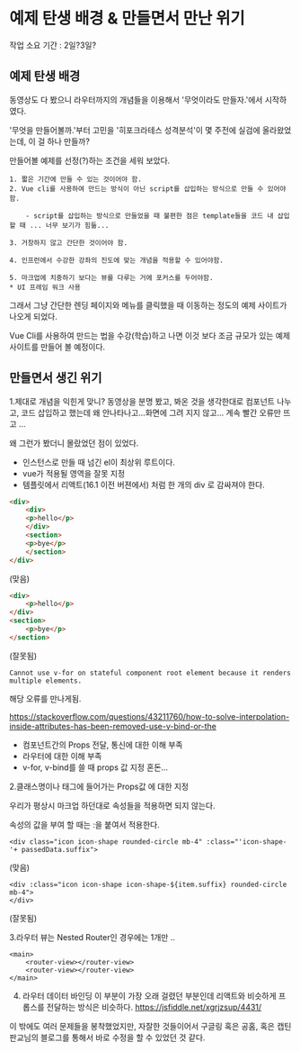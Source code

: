 # 예제 탄생 배경 & 만들면서 만난 위기
작업 소요 기간 : 2일?3일?

## 예제 탄생 배경
동영상도 다 봤으니 라우터까지의 개념들을 이용해서 
'무엇이라도 만들자.'에서 시작하였다.

'무엇을 만들어볼까.'부터 고민을
'히포크라테스 성격분석'이 몇 주전에 실검에 올라왔었는데, 이 걸 하나 만들까? 

만들어볼 예제를 선정(?)하는 조건을 세워 보았다.
```
1. 짧은 기간에 만들 수 있는 것이어야 함.
2. Vue cli를 사용하여 만드는 방식이 아닌 script를 삽입하는 방식으로 만들 수 있어야함.

    - script를 삽입하는 방식으로 만들었을 때 불편한 점은 template들을 코드 내 삽입할 때 ... 너무 보기가 힘듦...

3. 거창하지 않고 간단한 것이어야 함.

4. 인프런에서 수강한 강좌의 진도에 맞는 개념을 적용할 수 있어야함.

5. 마크업에 치중하기 보다는 뷰를 다루는 거에 포커스를 두어야함.
* UI 프레임 워크 사용
```
그래서 그냥 간단한 렌딩 페이지와 메뉴를 클릭했을 때 이동하는 정도의 예제 사이트가 나오게 되었다.

Vue Cli를 사용하여 만드는 법을 수강(학습)하고 나면 이것 보다 조금 규모가 있는 예제 사이트를 만들어 볼 예정이다. 

## 만들면서 생긴 위기

1.제대로 개념을 익힌게 맞니?
동영상을 분명 봤고, 봐온 것을 생각한대로 컴포넌트 나누고, 코드 삽입하고 했는데 
왜 안나타나고...화면에 그려 지지 않고...
계속 빨간 오류만 뜨고 ...

왜 그런가 봤더니 몰랐었던 점이 있었다. 
- 인스턴스로 만들 때 넘긴 el이 최상위 루트이다.
- vue가 적용될 영역을 잘못 지정
- 템플릿에서 리액트(16.1 이전 버젼에서) 처럼 한 개의 div 로 감싸져야 한다. 

```html
<div>
    <div>
    <p>hello</p>
    </div>
    <section>
    <p>bye</p>
    </section>
</div>
```
(맞음)
```html
<div>
    <p>hello</p>
</div>
<section>
    <p>bye</p>
</section>
```
(잘못됨)
```
Cannot use v-for on stateful component root element because it renders multiple elements.
```
해당 오류를 만나게됨.

 https://stackoverflow.com/questions/43211760/how-to-solve-interpolation-inside-attributes-has-been-removed-use-v-bind-or-the

- 컴포넌트간의 Props 전달, 통신에 대한 이해 부족
- 라우터에 대한 이해 부족
- v-for, v-bind를 쓸 때 props 값 지정 혼돈...

2.클래스명이나 태그에 들어가는 Props값 에 대한 지정

우리가 평상시 마크업 하던대로 속성들을 적용하면 되지 않는다.

속성의 값을 부여 할 때는 :을 붙여서 적용한다.
```
<div class="icon icon-shape rounded-circle mb-4" :class="'icon-shape-'+ passedData.suffix">
```
(맞음)

```
<div :class="icon icon-shape icon-shape-${item.suffix} rounded-circle mb-4">
</div>
```
(잘못됨)

3.라우터 뷰는 Nested Router인 경우에는 1개만 ..
```
<main>
    <router-view></router-view>
    <router-view></router-view>
</main>
```

4. 라우터 데이터 바인딩
이 부분이 가장 오래 걸렸던 부분인데 리액트와 비슷하게 프롭스를 전달하는 방식은 비슷하다.
https://jsfiddle.net/xgrjzsup/4431/

이 밖에도 여러 문제들을 봉착했었지만, 자잘한 것들이어서 구글링 혹은 공홈, 혹은 캡틴판교님의 블로그를 통해서 바로 수정을 할 수 있었던 것 같다. 

